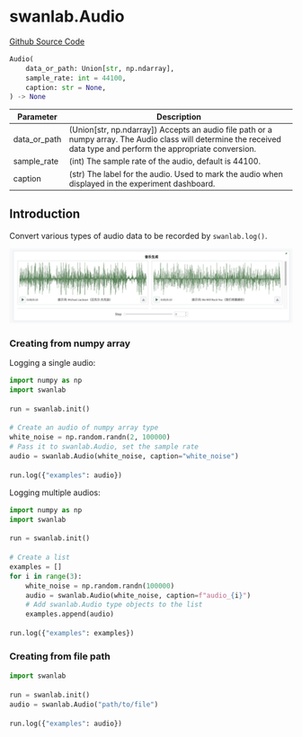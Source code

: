 # swanlab.Audio

[Github Source Code](https://github.com/SwanHubX/SwanLab/blob/main/swanlab/data/modules/audio.py)

```python
Audio(
    data_or_path: Union[str, np.ndarray],
    sample_rate: int = 44100,
    caption: str = None,
) -> None
```

| Parameter    | Description                                                                                            |
|--------------|--------------------------------------------------------------------------------------------------------|
| data_or_path | (Union[str, np.ndarray]) Accepts an audio file path or a numpy array. The Audio class will determine the received data type and perform the appropriate conversion. |
| sample_rate  | (int) The sample rate of the audio, default is 44100.                                                  |
| caption      | (str) The label for the audio. Used to mark the audio when displayed in the experiment dashboard.       |

## Introduction

Convert various types of audio data to be recorded by `swanlab.log()`.

![](/assets/media-audio-1.jpg)

### Creating from numpy array

Logging a single audio:

```python
import numpy as np
import swanlab

run = swanlab.init()

# Create an audio of numpy array type
white_noise = np.random.randn(2, 100000)
# Pass it to swanlab.Audio, set the sample rate
audio = swanlab.Audio(white_noise, caption="white_noise")

run.log({"examples": audio})
```

Logging multiple audios:

```python
import numpy as np
import swanlab

run = swanlab.init()

# Create a list
examples = []
for i in range(3):
    white_noise = np.random.randn(100000)
    audio = swanlab.Audio(white_noise, caption=f"audio_{i}")
    # Add swanlab.Audio type objects to the list
    examples.append(audio)

run.log({"examples": examples})
```

### Creating from file path

```python
import swanlab

run = swanlab.init()
audio = swanlab.Audio("path/to/file")

run.log({"examples": audio})
```